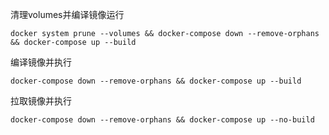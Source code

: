 
清理volumes并编译镜像运行
````
docker system prune --volumes && docker-compose down --remove-orphans && docker-compose up --build
````

编译镜像并执行
````
docker-compose down --remove-orphans && docker-compose up --build
````

拉取镜像并执行
````
docker-compose down --remove-orphans && docker-compose up --no-build
````

